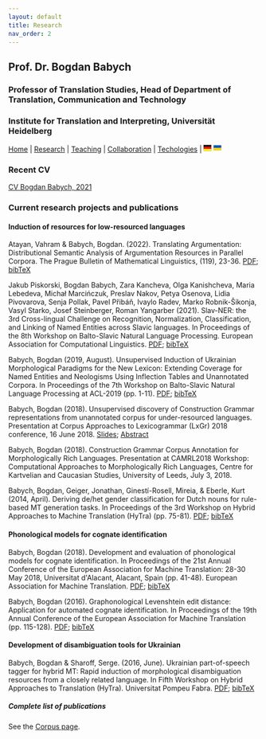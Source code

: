 ```yaml
---
layout: default
title: Research
nav_order: 2
---
```



## Prof. Dr. Bogdan Babych
### Professor of Translation Studies, Head of Department of Translation, Communication and Technology
### Institute for Translation and Interpreting, Universität Heidelberg

[Home](index.md) | [Research](research.md) | [Teaching](teaching.md) | [Collaboration](collaboration.md) | [Techologies](techlabs.md) | [![Image](de_l_flag.png)](/de_index.html) [![Image](uk_l_flag.png)](/uk_index.html)

### Recent CV
[CV Bogdan Babych, 2021](./babych-b--2021-03-cv-and-publications.pdf)

### Current research projects and publications

#### Induction of resources for low-resourced languages

Atayan, Vahram & Babych, Bogdan. (2022). Translating Argumentation: Distributional Semantic Analysis of Argumentation Resources in Parallel Corpora. The Prague Bulletin of Mathematical Linguistics, (119), 23-36. [PDF](https://ufal.mff.cuni.cz/pbml/119/art-atayan-babych.pdf); [bibTeX](bibTeX.md#atayan2022translating)

Jakub Piskorski, Bogdan Babych, Zara Kancheva, Olga Kanishcheva, Maria Lebedeva, Michał Marcińczuk, Preslav Nakov, Petya Osenova, Lidia Pivovarova, Senja Pollak, Pavel Přibáň, Ivaylo Radev, Marko Robnik-Šikonja, Vasyl Starko, Josef Steinberger, Roman Yangarber (2021). Slav-NER: the 3rd Cross-lingual Challenge on Recognition, Normalization, Classification, and Linking of Named Entities across Slavic languages. In Proceedings of the 8th Workshop on Balto-Slavic Natural Language Processing. European Association for Computational Linguistics. [PDF](https://helda.helsinki.fi/bitstream/handle/10138/330218/Slav_NER_Shared_Task.pdf); [bibTeX](bibTeX.md#bsnlp2021stIntroPaperPiskorskiEtAl)

Babych, Bogdan (2019, August). Unsupervised Induction of Ukrainian Morphological Paradigms for the New Lexicon: Extending Coverage for Named Entities and Neologisms Using Inflection Tables and Unannotated Corpora. In Proceedings of the 7th Workshop on Balto-Slavic Natural Language Processing at ACL-2019 (pp. 1-11). [PDF](https://www.aclweb.org/anthology/W19-3701.pdf); [bibTeX](bibTeX.md#babych2019unsupervised)

Babych, Bogdan (2018). Unsupervised discovery of Construction Grammar representations from unannotated corpus for under-resourced languages. Presentation at Corpus Approaches to Lexicogrammar (LxGr) 2018 conference, 16 June 2018. [Slides](https://www.edgehill.ac.uk/english/files/2018/06/LxGr2018.Babych.slides.pdf); [Abstract](https://www.edgehill.ac.uk/english/files/2018/05/LxGr2018.Babych.pdf)

Babych, Bogdan (2018). Construction Grammar Corpus Annotation for Morphologically Rich Languages. Presentation at CAMRL2018 Workshop: Computational Approaches to Morphologically Rich Languages, Centre for Kartvelian and Caucasian Studies, University of Leeds, July 3, 2018.

Babych, Bogdan, Geiger, Jonathan, Ginestí-Rosell, Mireia, & Eberle, Kurt (2014, April). Deriving de/het gender classification for Dutch nouns for rule-based MT generation tasks. In Proceedings of the 3rd Workshop on Hybrid Approaches to Machine Translation (HyTra) (pp. 75-81). [PDF](https://www.aclweb.org/anthology/W14-1014.pdf); [bibTeX](bibTeX.md#babych2014deriving)


#### Phonological models for cognate identification

Babych, Bogdan (2018). Development and evaluation of phonological models for cognate identification. In Proceedings of the 21st Annual Conference of the European Association for Machine Translation: 28-30 May 2018, Universitat d'Alacant, Alacant, Spain (pp. 41-48). European Association for Machine Translation. [PDF](https://core.ac.uk/download/pdf/158609435.pdf); [bibTeX](bibTeX.md#babych2018development)

Babych, Bogdan (2016). Graphonological Levenshtein edit distance: Application for automated cognate identification. In Proceedings of the 19th Annual Conference of the European Association for Machine Translation (pp. 115-128). [PDF](https://www.aclweb.org/anthology/W16-3402.pdf); [bibTeX](bibTeX.md#babych2016graphonological)

#### Development of disambiguation tools for Ukrainian

Babych, Bogdan & Sharoff, Serge. (2016, June). Ukrainian part-of-speech tagger for hybrid MT: Rapid induction of morphological disambiguation resources from a closely related language. In Fifth Workshop on Hybrid Approaches to Translation (HyTra). Universitat Pompeu Fabra. [PDF](http://eprints.whiterose.ac.uk/100896/3/BabychExperiencing%20the%20digital%20world.pdf); [bibTeX](bibTeX.md#babych2016ukrainian)


##### Complete list of publications
See the [Corpus page](http://corpus.leeds.ac.uk/bogdan/publications/index.html).
